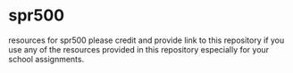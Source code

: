 # spr500
resources for spr500 
please credit and provide link to this repository if you use any of the resources provided in this repository especially for your school assignments.
